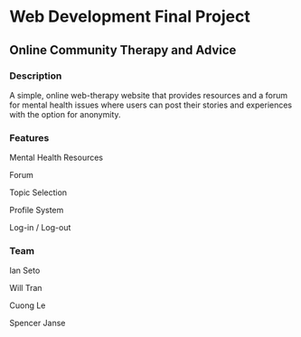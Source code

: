 # Web Development Final Project

## Online Community Therapy and Advice

### Description

A simple, online web-therapy website that provides resources and a forum for mental health issues where users can post their stories and experiences with the option for anonymity.

### Features

Mental Health Resources

Forum

Topic Selection

Profile System

Log-in / Log-out

### Team

Ian Seto

Will Tran

Cuong Le

Spencer Janse
